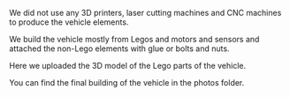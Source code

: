 We did not use any 3D printers, laser cutting machines and CNC machines to produce the vehicle elements.

We build the vehicle mostly from Legos and motors and sensors and attached the non-Lego elements with glue or bolts and nuts.

Here we uploaded the 3D model of the Lego parts of the vehicle.

You can find the final building of the vehicle in the photos folder.

